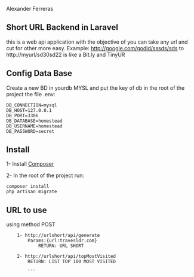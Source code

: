
Alexander Ferreras

## Short URL Backend in Laravel

this is a web api application with the objective of you can take any url and cut for other more easy.
Example:
 http://google.com/godld/sssds/sds to http://myurl/sd30sd22
is like a Bit.ly and TinyUR

## Config Data Base

Create a new BD in yourdb MYSL and put the key of db in the root of the project the file .env:
```
DB_CONNECTION=mysql
DB_HOST=127.0.0.1
DB_PORT=3306
DB_DATABASE=homestead
DB_USERNAME=homestead
DB_PASSWORD=secret
```
## Install
1- Install [Composer](https://getcomposer.org/)

2- In the root of the project run:

```
composer install
php artisan migrate
```
## URL to use
using method POST
```
    1- http://urlshort/api/generate 
        Params:{url:travesldr.com}
            RETURN: URL SHORT
        
    2- http://urlshort/api/topMostVisited
        RETURN: LIST TOP 100 MOST VISITED
         
        ```
        
        
